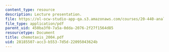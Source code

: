 ```yaml
---
content_type: resource
description: Lecture presentation.
file: https://ol-ocw-studio-app-qa.s3.amazonaws.com/courses/20-440-analysis-of-biological-networks-be-440-fall-2004/28185507acc3b5537d5d22095043624b_chemotaxis_2004.pdf
file_type: application/pdf
parent_uid: 450ba3f0-7a5a-0dda-2076-2f27f1564d85
resourcetype: Document
title: chemotaxis_2004.pdf
uid: 28185507-acc3-b553-7d5d-22095043624b
---
```

